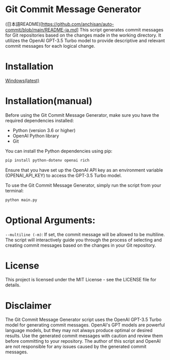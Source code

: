 # Git Commit Message Generator
(日本語README)[https://github.com/anchisan/auto-commit/blob/main/README-ja.md]
This script generates commit messages for Git repositories based on the changes made in the working directory. It utilizes the OpenAI GPT-3.5 Turbo model to provide descriptive and relevant commit messages for each logical change.

# Installation
[Windows(latest)](https://github.com/anchisan/auto-commit/releases/download/v1.0.0/auto-commit.exe)


# Installation(manual)
Before using the Git Commit Message Generator, make sure you have the required dependencies installed:

- Python (version 3.6 or higher)
- OpenAI Python library
- Git

You can install the Python dependencies using pip:

```bash
pip install python-dotenv openai rich
```
Ensure that you have set up the OpenAI API key as an environment variable (OPENAI_API_KEY) to access the GPT-3.5 Turbo model.

To use the Git Commit Message Generator, simply run the script from your terminal:


```python
python main.py
```

# Optional Arguments:

`--multiline (-m)`: If set, the commit message will be allowed to be multiline.
The script will interactively guide you through the process of selecting and creating commit messages based on the changes in your Git repository.

# License
This project is licensed under the MIT License - see the LICENSE file for details.

# Disclaimer
The Git Commit Message Generator script uses the OpenAI GPT-3.5 Turbo model for generating commit messages. OpenAI's GPT models are powerful language models, but they may not always produce optimal or desired results. Use the generated commit messages with caution and review them before committing to your repository. The author of this script and OpenAI are not responsible for any issues caused by the generated commit messages.
